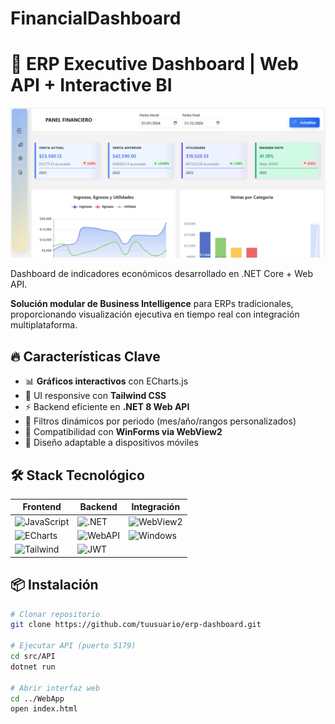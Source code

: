 # FinancialDashboard

# 🚀 ERP Executive Dashboard | Web API + Interactive BI

![Dashboard Preview](./image.png)

Dashboard de indicadores económicos desarrollado en .NET Core + Web API.


**Solución modular de Business Intelligence** para ERPs tradicionales, proporcionando visualización ejecutiva en tiempo real con integración multiplataforma.

## 🔥 Características Clave
- 📊 **Gráficos interactivos** con ECharts.js
- 🎨 UI responsive con **Tailwind CSS**
- ⚡ Backend eficiente en **.NET 8 Web API**
- 📅 Filtros dinámicos por periodo (mes/año/rangos personalizados)
- 🔄 Compatibilidad con **WinForms via WebView2**
- 📱 Diseño adaptable a dispositivos móviles

## 🛠 Stack Tecnológico
| Frontend              | Backend           | Integración       |
|-----------------------|-------------------|-------------------|
| ![JavaScript](https://img.shields.io/badge/JavaScript-ES6+-F7DF1E?logo=javascript) | ![.NET](https://img.shields.io/badge/.NET-8-512BD4?logo=dotnet) | ![WebView2](https://img.shields.io/badge/WebView2-1.0.0-0078D7?logo=microsoft-edge) |
| ![ECharts](https://img.shields.io/badge/ECharts.js-5.4.0-AA344D?logo=apacheecharts) | ![WebAPI](https://img.shields.io/badge/Web_API-REST-512BD4?logo=dotnet) | ![Windows](https://img.shields.io/badge/WinForms-Compatible-0078D7?logo=windows) |
| ![Tailwind](https://img.shields.io/badge/Tailwind_CSS-3.3.0-06B6D4?logo=tailwindcss) | ![JWT](https://img.shields.io/badge/Auth-JWT-000000?logo=jsonwebtokens) |  |

## 📦 Instalación
```bash
# Clonar repositorio
git clone https://github.com/tuusuario/erp-dashboard.git

# Ejecutar API (puerto 5179)
cd src/API
dotnet run

# Abrir interfaz web
cd ../WebApp
open index.html